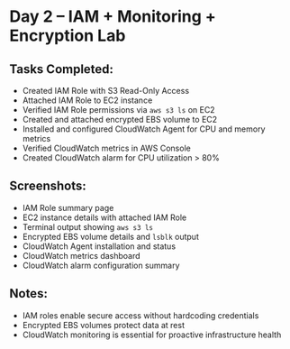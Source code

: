 # Day 2 – IAM + Monitoring + Encryption Lab

## Tasks Completed:
- Created IAM Role with S3 Read-Only Access
- Attached IAM Role to EC2 instance
- Verified IAM Role permissions via `aws s3 ls` on EC2
- Created and attached encrypted EBS volume to EC2
- Installed and configured CloudWatch Agent for CPU and memory metrics
- Verified CloudWatch metrics in AWS Console
- Created CloudWatch alarm for CPU utilization > 80%

## Screenshots:
- IAM Role summary page
- EC2 instance details with attached IAM Role
- Terminal output showing `aws s3 ls`
- Encrypted EBS volume details and `lsblk` output
- CloudWatch Agent installation and status
- CloudWatch metrics dashboard
- CloudWatch alarm configuration summary

## Notes:
- IAM roles enable secure access without hardcoding credentials
- Encrypted EBS volumes protect data at rest
- CloudWatch monitoring is essential for proactive infrastructure health
